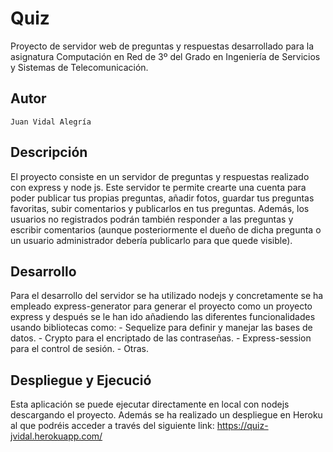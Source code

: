 # Quiz
 Proyecto de servidor web de preguntas y respuestas desarrollado para la asignatura Computación en Red de 3º del Grado en Ingeniería de Servicios y Sistemas de Telecomunicación.
## Autor
	Juan Vidal Alegría

## Descripción
 El proyecto consiste en un servidor de preguntas y respuestas realizado con express y node js. Este servidor te permite crearte una cuenta para poder publicar tus propias preguntas, añadir fotos, guardar tus preguntas favoritas, subir comentarios y publicarlos en tus preguntas. Además, los usuarios no registrados podrán también responder a las preguntas y escribir comentarios (aunque posteriormente el dueño de dicha pregunta o un usuario administrador debería publicarlo para que quede visible).

## Desarrollo
 Para el desarrollo del servidor se ha utilizado nodejs y concretamente se ha empleado express-generator para generar el proyecto como un proyecto express y después se le han ido añadiendo las diferentes funcionalidades usando bibliotecas como:
 	- Sequelize para definir y manejar las bases de datos.
 	- Crypto para el encriptado de las contraseñas.
 	- Express-session para el control de sesión.
 	- Otras.

## Despliegue y Ejecució
 Esta aplicación se puede ejecutar directamente en local con nodejs descargando el proyecto. Además se ha realizado un despliegue en Heroku al que podréis acceder a través del siguiente link: https://quiz-jvidal.herokuapp.com/